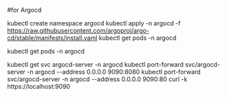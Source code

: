 #for Argocd 

kubectl create namespace argocd
kubectl apply -n argocd -f https://raw.githubusercontent.com/argoproj/argo-cd/stable/manifests/install.yaml
kubectl get pods  -n argocd

kubectl get pods -n argocd

kubectl get svc argocd-server -n argocd
kubectl port-forward svc/argocd-server -n argocd --address 0.0.0.0 9090:8080
kubectl port-forward svc/argocd-server -n argocd --address 0.0.0.0 9090:80
curl -k https://localhost:9090
